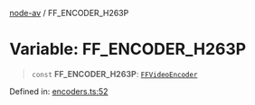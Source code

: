 [node-av](../globals.md) / FF\_ENCODER\_H263P

# Variable: FF\_ENCODER\_H263P

> `const` **FF\_ENCODER\_H263P**: [`FFVideoEncoder`](../type-aliases/FFVideoEncoder.md)

Defined in: [encoders.ts:52](https://github.com/seydx/av/blob/f8631fc881b394300b1479f511d55cf1c370a87f/src/constants/encoders.ts#L52)
